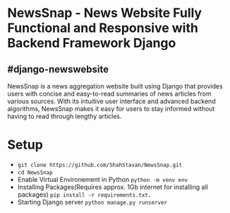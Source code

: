 # NewsSnap - News Website Fully Functional and Responsive with Backend Framework Django
## #django-newswebsite
NewsSnap is a news aggregation website built using Django that provides users with concise and easy-to-read summaries of news articles from various sources. With its intuitive user interface and advanced backend algorithms, NewsSnap makes it easy for users to stay informed without having to read through lengthy articles.

# Setup
- ```git clone https://github.com/ShahStavan/NewsSnap.git```
- ```cd NewsSnap```
- Enable Virtual Environement in Python
  ```python -m venv env```
- Installing Packages(Requires approx. 1Gb internet for installing all packages)
  ```pip install -r requirements.txt.```
- Starting Django server
  ```python manage.py runserver```
  
